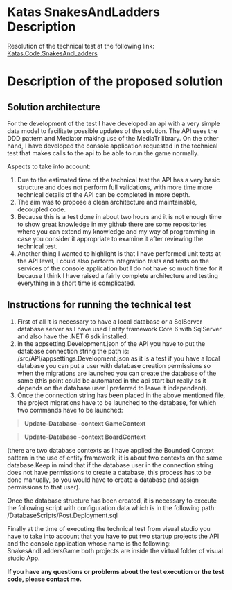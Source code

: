 # Katas SnakesAndLadders Description
Resolution of the technical test at the following link: [Katas.Code.SnakesAndLadders](https://github.com/VoxelGroup/Katas.Code.SnakesAndLadders/ "Katas.Code.SnakesAndLadders")

# Description of the proposed solution

## Solution architecture ##

For the development of the test I have developed an api with a very simple data model to facilitate possible updates of the solution. The API uses the DDD pattern and Mediator making use of the MediaTr library. On the other hand, I have developed the console application requested in the technical test that makes calls to the api to be able to run the game normally.

Aspects to take into account: 


1. Due to the estimated time of the technical test the API has a very basic structure and does not perform full validations, with more time more technical details of the API can be completed in more depth. 
2. The aim was to propose a clean architecture and maintainable, decoupled code.
4. Because this is a test done in about two hours and it is not enough time to show great knowledge in my github there are some repositories where you can extend my knowledge and my way of programming in case you consider it appropriate to examine it after reviewing the technical test.
5. Another thing I wanted to highlight is that I have performed unit tests at the API level, I could also perform integration tests and tests on the services of the console application but I do not have so much time for it because I think I have raised a fairly complete architecture and testing everything in a short time is complicated.

## Instructions for running the technical test ##

1. First of all it is necessary to have a local database or a SqlServer database server as I have used Entity framework Core 6 with SqlServer and also have the .NET 6 sdk installed.
2. in the appsetting.Development.json of the API you have to put the database connection string the path is: /src/API/appsettings.Development.json as it is a test if you have a local database you can put a user with database creation permissions so when the migrations are launched you can create the database of the same (this point could be automated in the api start but really as it depends on the database user I preferred to leave it independent).
3. Once the connection string has been placed in the above mentioned file, the project migrations have to be launched to the database, for which two commands have to be launched:

>  **Update-Database -context GameContext**

>  **Update-Database -context BoardContext**

(there are two database contexts as I have applied the Bounded Context pattern in the use of entity framework, it is about two contexts on the same database.Keep in mind that if the database user in the connection string does not have permissions to create a database, this process has to be done manually, so you would have to create a database and assign permissions to that user).

Once the database structure has been created, it is necessary to execute the following script with configuration data which is in the following path: /DatabaseScripts/Post.Deployment.sql

Finally at the time of executing the technical test from visual studio you have to take into account that you have to put two startup projects the API and the console application whose name is the following: SnakesAndLaddersGame both projects are inside the virtual folder of visual studio App.

**If you have any questions or problems about the test execution or the test code, please contact me.**

